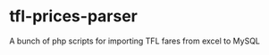 tfl-prices-parser
=================

A bunch of php scripts for importing TFL fares from excel to MySQL
